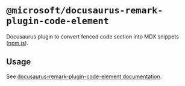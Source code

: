 # `@microsoft/docusaurus-remark-plugin-code-element`

Docusaurus plugin to convert fenced code section into MDX snippets ([npm.js](https://www.npmjs.com/package/@microsoft/docusaurus-remark-plugin-code-element)).

## Usage

See [docusaurus-remark-plugin-code-element documentation](https://microsoft.github.io/docusaurus-plugins/docs/plugins/docusaurus-remark-plugin-code-element).
